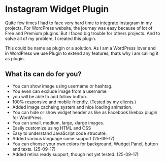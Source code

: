 # Instagram Widget Plugin

Quite few times I had to face very hard time to integrate Instagram in my projects. For WordPress website, the journey was easy because of lot of Free and Premium plugins. But I faced big trouble for others projects. And to solve all of my problem, I created this plugin.

This could be name as plugin or a solution. As I am a WordPress lover and in WordPress we use Plugin to extend any features, thats why i am calling it as plugin.

## What its can do for you?

* You can show image using username or hashtag.
* You even can exclude image from a username
* you will be able to add follow button.
* 100% responsive and mobile friendly. (Tested by my clients.)
* Added image cacheing system and nice loading animation.
* You can hide or show widget header as like as Facebook likebox plugin for WordPress.
* You can small, medium, large, xlarge images.
* Easily customize using HTML and CSS
* Easy to understand JavaScript code strucutre.
* Added various language some support (25-09-17)
* You can choose your own colors for background, Wudget Panel, button and texts. (25-09-17)
* Added retina ready support, though not yet tested. (25-09-17)
